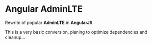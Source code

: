 
Angular AdminLTE
=========

Rewrite of popular **AdminLTE** in **AngularJS**

This is a very basic conversion, planing to optimize dependencies and cleanup...   
